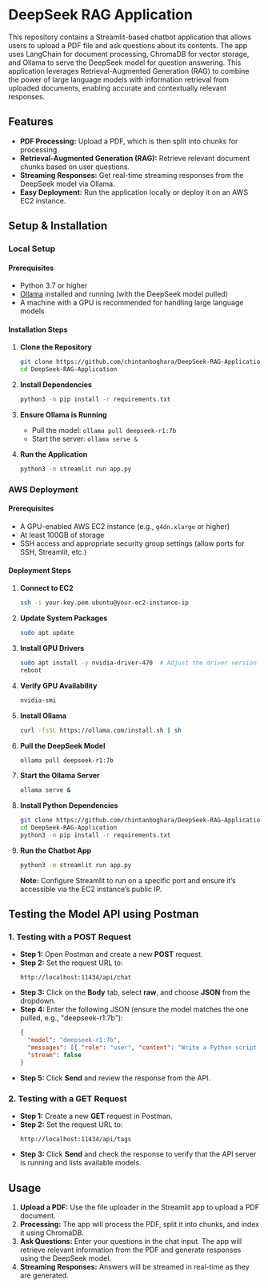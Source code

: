 # DeepSeek RAG Application

This repository contains a Streamlit-based chatbot application that allows users to upload a PDF file and ask questions about its contents. The app uses LangChain for document processing, ChromaDB for vector storage, and Ollama to serve the DeepSeek model for question answering. This application leverages Retrieval-Augmented Generation (RAG) to combine the power of large language models with information retrieval from uploaded documents, enabling accurate and contextually relevant responses.

## Features

- **PDF Processing:** Upload a PDF, which is then split into chunks for processing.
- **Retrieval-Augmented Generation (RAG):** Retrieve relevant document chunks based on user questions.
- **Streaming Responses:** Get real-time streaming responses from the DeepSeek model via Ollama.
- **Easy Deployment:** Run the application locally or deploy it on an AWS EC2 instance.

## Setup & Installation

### Local Setup

#### Prerequisites

- Python 3.7 or higher
- [Ollama](https://ollama.com/) installed and running (with the DeepSeek model pulled)
- A machine with a GPU is recommended for handling large language models

#### Installation Steps

1. **Clone the Repository**

   ```bash
   git clone https://github.com/chintanboghara/DeepSeek-RAG-Application.git
   cd DeepSeek-RAG-Application
   ```

2. **Install Dependencies**

   ```bash
   python3 -m pip install -r requirements.txt
   ```

3. **Ensure Ollama is Running**

   - Pull the model: `ollama pull deepseek-r1:7b`
   - Start the server: `ollama serve &`

4. **Run the Application**

   ```bash
   python3 -m streamlit run app.py
   ```

### AWS Deployment

#### Prerequisites

- A GPU-enabled AWS EC2 instance (e.g., `g4dn.xlarge` or higher)
- At least 100GB of storage
- SSH access and appropriate security group settings (allow ports for SSH, Streamlit, etc.)

#### Deployment Steps

1. **Connect to EC2**

   ```bash
   ssh -i your-key.pem ubuntu@your-ec2-instance-ip
   ```

2. **Update System Packages**

   ```bash
   sudo apt update
   ```

3. **Install GPU Drivers**

   ```bash
   sudo apt install -y nvidia-driver-470  # Adjust the driver version as needed
   reboot
   ```

4. **Verify GPU Availability**

   ```bash
   nvidia-smi
   ```

5. **Install Ollama**

   ```bash
   curl -fsSL https://ollama.com/install.sh | sh
   ```

6. **Pull the DeepSeek Model**

   ```bash
   ollama pull deepseek-r1:7b
   ```

7. **Start the Ollama Server**

   ```bash
   ollama serve &
   ```

8. **Install Python Dependencies**

   ```bash
   git clone https://github.com/chintanboghara/DeepSeek-RAG-Application.git
   cd DeepSeek-RAG-Application
   python3 -m pip install -r requirements.txt
   ```

9. **Run the Chatbot App**

   ```bash
   python3 -m streamlit run app.py
   ```

   **Note:** Configure Streamlit to run on a specific port and ensure it’s accessible via the EC2 instance’s public IP.

## Testing the Model API using Postman

### 1. Testing with a POST Request

- **Step 1:** Open Postman and create a new **POST** request.
- **Step 2:** Set the request URL to:
  ```
  http://localhost:11434/api/chat
  ```
- **Step 3:** Click on the **Body** tab, select **raw**, and choose **JSON** from the dropdown.
- **Step 4:** Enter the following JSON (ensure the model matches the one pulled, e.g., "deepseek-r1:7b"):
  ```json
  {
    "model": "deepseek-r1:7b",
    "messages": [{ "role": "user", "content": "Write a Python script for hello world" }],
    "stream": false
  }
  ```
- **Step 5:** Click **Send** and review the response from the API.

### 2. Testing with a GET Request

- **Step 1:** Create a new **GET** request in Postman.
- **Step 2:** Set the request URL to:
  ```
  http://localhost:11434/api/tags
  ```
- **Step 3:** Click **Send** and check the response to verify that the API server is running and lists available models.

## Usage

1. **Upload a PDF:** Use the file uploader in the Streamlit app to upload a PDF document.
2. **Processing:** The app will process the PDF, split it into chunks, and index it using ChromaDB.
3. **Ask Questions:** Enter your questions in the chat input. The app will retrieve relevant information from the PDF and generate responses using the DeepSeek model.
4. **Streaming Responses:** Answers will be streamed in real-time as they are generated.
